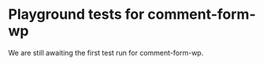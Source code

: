 # Playground tests for comment-form-wp
We are still awaiting the first test run for comment-form-wp.
